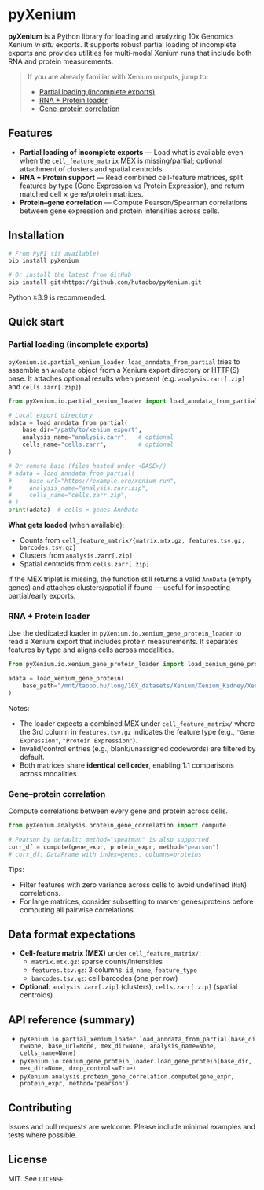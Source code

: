 # pyXenium

**pyXenium** is a Python library for loading and analyzing 10x Genomics Xenium *in situ* exports.
It supports robust partial loading of incomplete exports and provides utilities for multi‑modal
Xenium runs that include both RNA and protein measurements.

> If you are already familiar with Xenium outputs, jump to:
> - [Partial loading (incomplete exports)](#partial-loading-incomplete-exports)
> - [RNA + Protein loader](#rna--protein-loader)
> - [Gene–protein correlation](#gene–protein-correlation)

## Features

- **Partial loading of incomplete exports** — Load what is available even when the
  `cell_feature_matrix` MEX is missing/partial; optional attachment of clusters and spatial centroids.
- **RNA + Protein support** — Read combined cell-feature matrices, split features by type
  (Gene Expression vs Protein Expression), and return matched cell × gene/protein matrices.
- **Protein–gene correlation** — Compute Pearson/Spearman correlations between gene expression
  and protein intensities across cells.

## Installation

```bash
# From PyPI (if available)
pip install pyXenium

# Or install the latest from GitHub
pip install git+https://github.com/hutaobo/pyXenium.git
```

Python ≥3.9 is recommended.

## Quick start

### Partial loading (incomplete exports)

`pyXenium.io.partial_xenium_loader.load_anndata_from_partial` tries to assemble an `AnnData`
object from a Xenium export directory or HTTP(S) base. It attaches optional results when present
(e.g. `analysis.zarr[.zip]` and `cells.zarr[.zip]`).

```python
from pyXenium.io.partial_xenium_loader import load_anndata_from_partial

# Local export directory
adata = load_anndata_from_partial(
    base_dir="/path/to/xenium_export",
    analysis_name="analysis.zarr",   # optional
    cells_name="cells.zarr",         # optional
)

# Or remote base (files hosted under <BASE>/)
# adata = load_anndata_from_partial(
#     base_url="https://example.org/xenium_run",
#     analysis_name="analysis.zarr.zip",
#     cells_name="cells.zarr.zip",
# )
print(adata)  # cells × genes AnnData
```

**What gets loaded** (when available):
- Counts from `cell_feature_matrix/{matrix.mtx.gz, features.tsv.gz, barcodes.tsv.gz}`
- Clusters from `analysis.zarr[.zip]`
- Spatial centroids from `cells.zarr[.zip]`

If the MEX triplet is missing, the function still returns a valid `AnnData` (empty genes)
and attaches clusters/spatial if found — useful for inspecting partial/early exports.

### RNA + Protein loader

Use the dedicated loader in `pyXenium.io.xenium_gene_protein_loader` to read a Xenium export
that includes protein measurements. It separates features by type and aligns cells across modalities.

```python
from pyXenium.io.xenium_gene_protein_loader import load_xenium_gene_protein

adata = load_xenium_gene_protein(
    base_path="/mnt/taobo.hu/long/10X_datasets/Xenium/Xenium_Kidney/Xenium_V1_Human_Kidney_FFPE_Protein"
)
```

Notes:
- The loader expects a combined MEX under `cell_feature_matrix/` where the 3rd column in
  `features.tsv.gz` indicates the feature type (e.g., `"Gene Expression"`, `"Protein Expression"`).
- Invalid/control entries (e.g., blank/unassigned codewords) are filtered by default.
- Both matrices share **identical cell order**, enabling 1:1 comparisons across modalities.

### Gene–protein correlation

Compute correlations between every gene and protein across cells.

```python
from pyXenium.analysis.protein_gene_correlation import compute

# Pearson by default; method="spearman" is also supported
corr_df = compute(gene_expr, protein_expr, method="pearson")
# corr_df: DataFrame with index=genes, columns=proteins
```

Tips:
- Filter features with zero variance across cells to avoid undefined (`NaN`) correlations.
- For large matrices, consider subsetting to marker genes/proteins before computing all pairwise
  correlations.

## Data format expectations

- **Cell-feature matrix (MEX)** under `cell_feature_matrix/`:
  - `matrix.mtx.gz`: sparse counts/intensities
  - `features.tsv.gz`: 3 columns: `id`, `name`, `feature_type`
  - `barcodes.tsv.gz`: cell barcodes (one per row)
- **Optional**: `analysis.zarr[.zip]` (clusters), `cells.zarr[.zip]` (spatial centroids)

## API reference (summary)

- `pyXenium.io.partial_xenium_loader.load_anndata_from_partial(base_dir=None, base_url=None, mex_dir=None, analysis_name=None, cells_name=None)`
- `pyXenium.io.xenium_gene_protein_loader.load_gene_protein(base_dir, mex_dir=None, drop_controls=True)`
- `pyXenium.analysis.protein_gene_correlation.compute(gene_expr, protein_expr, method='pearson')`

## Contributing

Issues and pull requests are welcome. Please include minimal examples and tests where possible.

## License

MIT. See `LICENSE`.
